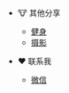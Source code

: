 - 🐮 其他分享

  - [健身](moreShare/fitness.md)
  - [摄影](moreShare/photo.md)

- ❤️ 联系我
  - [微信](moreShare/connect.md)
